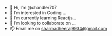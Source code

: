 - 👋 Hi, I’m @chandler707
- 👀 I’m interested in Coding ...
- 🌱 I’m currently learning Reactjs...
- 💞️ I’m looking to collaborate on ...
- 📫 Email me on sharmadheeraj9934@gmail.com

<!---
chandler707/chandler707 is a ✨ special ✨ repository because its `README.md` (this file) appears on your GitHub profile.
You can click the Preview link to take a look at your changes.
--->
